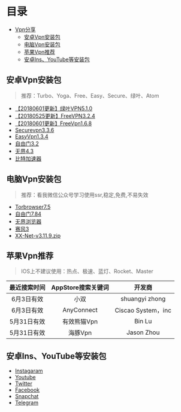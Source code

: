 目录
=================

* [Vpn分享](#%E9%98%BF%E8%99%9A%E5%90%8C%E5%AD%A6)
  * [安卓Vpn安装包](#%E5%AE%89%E5%8D%93vpn%E5%AE%89%E8%A3%85%E5%8C%85)
  * [电脑Vpn安装包](#%E7%94%B5%E8%84%91vpn%E5%AE%89%E8%A3%85%E5%8C%85)
  * [苹果Vpn推荐](#%E8%8B%B9%E6%9E%9Cvpn%E6%8E%A8%E8%8D%90)
  * [安卓Ins、YouTube等安装包](#%E5%AE%89%E5%8D%93insyoutube%E7%AD%89%E5%AE%89%E8%A3%85%E5%8C%85)
  
## 安卓Vpn安装包
>推荐：Turbo、Yoga、Free、Easy、Secure、绿叶、Atom

- [【20180601更新】绿叶VPN5.1.0](http://58.144.254.1/d0.ananas.chaoxing.com/download/119b0d7acfa27da00223de5af2209310)
- [【20180525更新】FreeVPN3.2.4](http://58.144.254.1/d0.ananas.chaoxing.com/download/670eeacc230d389a82ca98a6adfcc12d)
- [【20180601更新】FreeVpn1.6.8](http://58.144.254.3/d0.ananas.chaoxing.com/download/3042b954d608b6d3acdc2b812393080c)
- [Securevpn3.3.6](http://58.144.254.4/d0.ananas.chaoxing.com/download/29dc0648ae95f46e82affdff92ead249)
- [EasyVpn1.3.4](http://58.144.254.2/d0.ananas.chaoxing.com/download/00cbcc032b59278c8190c5e379074fec)
- [自由门3.2](http://58.144.254.4/d0.ananas.chaoxing.com/download/4986371f55ae2a4ecad92ec59d61882c)
- [无界4.3](http://58.144.254.4/d0.ananas.chaoxing.com/download/030e218136a50a1a31830bbaa0e21439)
- [比特加速器](https://share.seeall.club/webroot/download/info_bit.html)

## 电脑Vpn安装包
>推荐：看我微信公众号学习使用ssr,稳定,免费,不易失效
- [Torbrowser7.5](http://58.144.254.1/d0.ananas.chaoxing.com/download/193830df032a30cc89a43395f5852064)
- [自由门7.84](http://58.144.254.3/d0.ananas.chaoxing.com/download/a3bbda19d77e320bf9521962d4a0fd0f)
- [无界浏览器](http://58.144.254.2/d0.ananas.chaoxing.com/download/243c9f7d0c5b638fee5e2095d0d92377)
- [赛风3](http://58.144.254.2/d0.ananas.chaoxing.com/download/c3272715aecbcc72b5d70ef43cee609f)
- [XX-Net-v3.11.9.zip](http://58.144.254.1/d0.ananas.chaoxing.com/download/7403963afb98dcd965119fb24bebc47f)

## 苹果Vpn推荐
>IOS上不建议使用：热点、极速、蓝灯、Rocket、Master

最近搜索时间|AppStore搜索关键词|开发商
:-:|:-:|:-:
6月3日有效|小双|shuangyi zhong
6月3日有效|AnyConnect|Ciscao System，inc
5月31日有效|有效熊猫Vpn|Bin Lu
5月31日有效|海豚Vpn|Jason Zhou

## 安卓Ins、YouTube等安装包

- [Instagaram](https://instagram.en.uptodown.com/android)
- [Youtube](https://youtube.en.uptodown.com/android)
- [Twitter](https://twitter.en.uptodown.com/android)
- [Facebook](https://facebook.en.uptodown.com/android)
- [Snapchat](https://snapchat.en.uptodown.com/android)
- [Telegram](https://telegram.en.uptodown.com/android)
